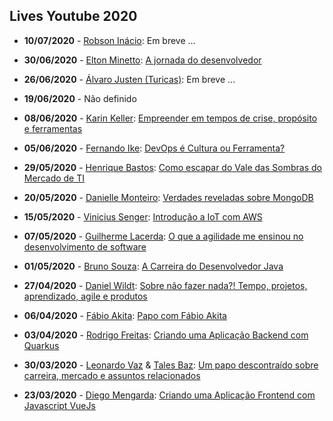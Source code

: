 ## Lives Youtube 2020

* **10/07/2020** - [Robson Inácio](https://www.linkedin.com/in/robsoninacio/): Em breve ...

* **30/06/2020** - [Elton Minetto](https://www.linkedin.com/in/eminetto/): [A jornada do desenvolvedor](https://www.youtube.com/watch?v=pofPBW65SVo)

* **26/06/2020** - [Álvaro Justen (Turicas)](https://www.linkedin.com/in/alvarojusten/): Em breve ...

* **19/06/2020** - Não definido

* **08/06/2020** - [Karin Keller](https://www.linkedin.com/in/karinkeller/): [Empreender em tempos de crise, propósito e ferramentas](https://www.youtube.com/watch?v=FZNR_k7S2hY)

* **05/06/2020** - [Fernando Ike](https://www.linkedin.com/in/fernandoike/): [DevOps é Cultura ou Ferramenta?](https://www.youtube.com/watch?v=A2jBiDf7WuQ)

* **29/05/2020** - [Henrique Bastos](https://www.linkedin.com/in/henriquebastos/): [Como escapar do Vale das Sombras do Mercado de TI](https://www.youtube.com/watch?v=gyZWSeMnp54)

* **20/05/2020** - [Danielle Monteiro](https://www.linkedin.com/in/danimonteirodba/): [Verdades reveladas sobre MongoDB](https://www.youtube.com/watch?v=W_JBrDgKBo4)

* **15/05/2020** - [Vinicius Senger](https://www.linkedin.com/in/viniciussenger/): [Introdução a IoT com AWS](https://www.youtube.com/watch?v=YKkPJ9maIho)

* **07/05/2020** - [Guilherme Lacerda](https://www.linkedin.com/in/guilhermelacerda/):  [O que a agilidade me ensinou no desenvolvimento de software](https://www.youtube.com/watch?v=safQ1YOIc8o)

* **01/05/2020** - [Bruno Souza](https://www.linkedin.com/in/brjavaman/): [A Carreira do Desenvolvedor Java](https://www.youtube.com/watch?v=lAVctzQ-XP0)

* **27/04/2020** - [Daniel Wildt](https://www.linkedin.com/in/danielwildt/): [Sobre não fazer nada?! Tempo, projetos, aprendizado, agile e produtos](https://www.youtube.com/watch?v=-4k1nhPGLM0)

* **06/04/2020** - [Fábio Akita](https://www.linkedin.com/in/akitaonrails/): [Papo com Fábio Akita](https://www.youtube.com/watch?v=HMRtzEkRTvA)

* **03/04/2020** - [Rodrigo Freitas](https://github.com/omeuerodrigofreitas): [Criando uma Aplicação Backend com Quarkus](https://www.youtube.com/watch?v=HD85SarxV9M)

* **30/03/2020** - [Leonardo Vaz](https://www.linkedin.com/in/leonardovaz/) & [Tales Baz](https://www.linkedin.com/in/talesbaz/): [Um papo descontraído sobre carreira, mercado e assuntos relacionados](https://www.youtube.com/watch?v=LgFw_EMlfKY)

* **23/03/2020** - [Diego Mengarda](https://www.linkedin.com/in/diego-mengarda-4029427a/): [Criando uma Aplicação Frontend com Javascript VueJs](https://www.youtube.com/watch?v=ztZmp53jAG8)
